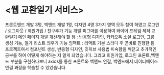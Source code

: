 # <웹 교환일기 서비스>
프론트엔드 개발 3명, 백엔드 개발 1명, 디자인 4명
3가지 영역 모두 참여 하였고 로그인 / 로그아웃 / 회원가입 / 친구추가 기능 개발
피그마를 이용하여 와이어 프레임 제작
교환일기 메인 페이지 개발
개선해야 할 점 : 반응형 디자인, 카카오톡 소셜 로그인, 그룹 생성 기능, 일기 리스트 띄우기 기능
임팩트 : 리액트 기본 스터디 후 곧바로 진행한 팀 프로젝트여서 컴포넌트 생성, 반응형 디자인, 깃허브 사용법 미숙함을 깨닫고 추가적인 공부를 하여 어떻게 해야하는 지 알게 되었습니다. 그리고 회원가입, 로그인 프론트,백엔드 부분을 구현하다보니 axios를 통한 프론트와 백엔드 연결, 백엔드에서 데이터베이스 연결 과정을 학습할 수 있었습니다.
